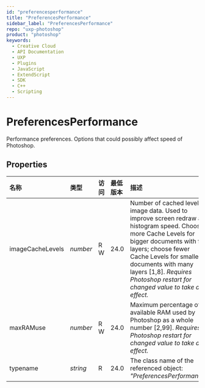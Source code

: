 ```yaml
---
id: "preferencesperformance"
title: "PreferencesPerformance"
sidebar_label: "PreferencesPerformance"
repo: "uxp-photoshop"
product: "photoshop"
keywords:
  - Creative Cloud
  - API Documentation
  - UXP
  - Plugins
  - JavaScript
  - ExtendScript
  - SDK
  - C++
  - Scripting
---
```


# PreferencesPerformance

Performance preferences. Options that could possibly affect speed of Photoshop.

## Properties

| 名称 | 类型 | 访问 | 最低版本 | 描述 |
| :------ | :------ | :------ | :------ | :------ |
| imageCacheLevels | *number* | R W | 24.0 | Number of cached levels of image data. Used to improve screen redraw and histogram speed. Choose more Cache Levels for bigger documents with few layers; choose fewer Cache Levels for smaller documents with many layers [1,8].  *Requires Photoshop restart for changed value to take an effect.* |
| maxRAMuse | *number* | R W | 24.0 | Maximum percentage of available RAM used by Photoshop as a whole number [2,99].  *Requires Photoshop restart for changed value to take an effect.* |
| typename | *string* | R | 24.0 | The class name of the referenced object: *&quot;PreferencesPerformance&quot;*. |
